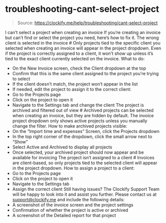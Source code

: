 # troubleshooting-cant-select-project

> Source: https://clockify.me/help/troubleshooting/cant-select-project

I can’t select a project when creating an invoice
If you’re creating an invoice but can’t find or select the project you need, here’s how to fix it.
The wrong client is selected in the invoice #
Only projects tied to the specific client you selected when creating an invoice will appear in the project dropdown.
Even if the project is correctly assigned to a client, it won’t show up unless it’s tied to the exact client currently selected on the invoice.
What to do:
- On the New Invoice screen, check the Client dropdown at the top
- Confirm that this is the same client assigned to the project you’re trying to select
- If the client doesn’t match, the project won’t appear in the list
- If needed, edit the project to assign it to the correct client:
- Go to the Projects page
- Click on the project to open it
- Navigate to the Settings tab and change the client
The project is archived and filtered out of view #
Archived projects can be selected when creating an invoice, but they are hidden by default. The invoice project dropdown only shows active projects unless you manually change the filter.
How to make archived projects visible:
- On the “Import time and expenses” Screen, click the Projects dropdown
- In the top right corner of the dropdown, click the small arrow next to “Show”
- Select Active and Archived to display all projects
- Once selected, your archived project should now appear and be available for invoicing
The project isn’t assigned to a client #
Invoices are client-based, so only projects tied to the selected client will appear in the project dropdown.
How to assign a project to a client:
- Go to the Projects page
- Click on the project to open it
- Navigate to the Settings tab
- Assign the correct client
Still having issues? The Clockify Support Team will be happy to look into it and assist you further. Please contact us at support@clockify.me and include the following details:
- A screenshot of the invoice screen and the project settings
- Confirmation of whether the project is active or archived
- A screenshot of the Detailed report for that project